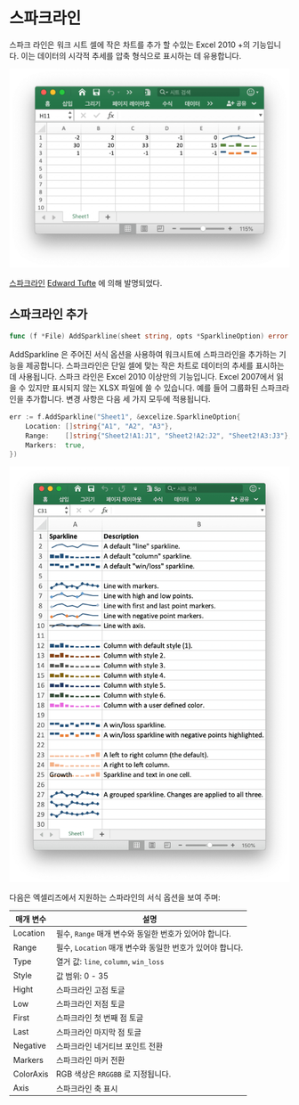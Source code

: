 # 스파크라인

스파크 라인은 워크 시트 셀에 작은 차트를 추가 할 수있는 Excel 2010 +의 기능입니다. 이는 데이터의 시각적 추세를 압축 형식으로 표시하는 데 유용합니다.

<p align="center"><img width="612" src="./images/sparkline_01.png" alt="create sparkline with excelize using Go"></p>

[스파크라인](https://en.wikipedia.org/wiki/Sparklines) [Edward Tufte](https://en.wikipedia.org/wiki/Edward_Tufte) 에 의해 발명되었다.

## 스파크라인 추가

```go
func (f *File) AddSparkline(sheet string, opts *SparklineOption) error
```

AddSparkline 은 주어진 서식 옵션을 사용하여 워크시트에 스파크라인을 추가하는 기능을 제공합니다. 스파크라인은 단일 셀에 맞는 작은 차트로 데이터의 추세를 표시하는 데 사용됩니다. 스파크 라인은 Excel 2010 이상만의 기능입니다. Excel 2007에서 읽을 수 있지만 표시되지 않는 XLSX 파일에 쓸 수 있습니다. 예를 들어 그룹화된 스파크라인을 추가합니다. 변경 사항은 다음 세 가지 모두에 적용됩니다.

```go
err := f.AddSparkline("Sheet1", &excelize.SparklineOption{
    Location: []string{"A1", "A2", "A3"},
    Range:    []string{"Sheet2!A1:J1", "Sheet2!A2:J2", "Sheet2!A3:J3"},
    Markers:  true,
})
```

<p align="center"><img width="651" src="./images/sparkline_02.png" alt="create sparkline with excelize using Go"></p>

다음은 엑셀리즈에서 지원하는 스파라인의 서식 옵션을 보여 주며:

매개 변수 | 설명
---|---
Location  | 필수, `Range` 매개 변수와 동일한 번호가 있어야 합니다.
Range     | 필수, `Location` 매개 변수와 동일한 번호가 있어야 합니다.
Type      | 열거 값: `line`, `column`, `win_loss`
Style     | 값 범위: 0 - 35
Hight     | 스파크라인 고점 토글
Low       | 스파크라인 저점 토글
First     | 스파크라인 첫 번째 점 토글
Last      | 스파크라인 마지막 점 토글
Negative  | 스파크라인 네거티브 포인트 전환
Markers   | 스파크라인 마커 전환
ColorAxis | RGB 색상은 `RRGGBB` 로 지정됩니다.
Axis      | 스파크라인 축 표시

